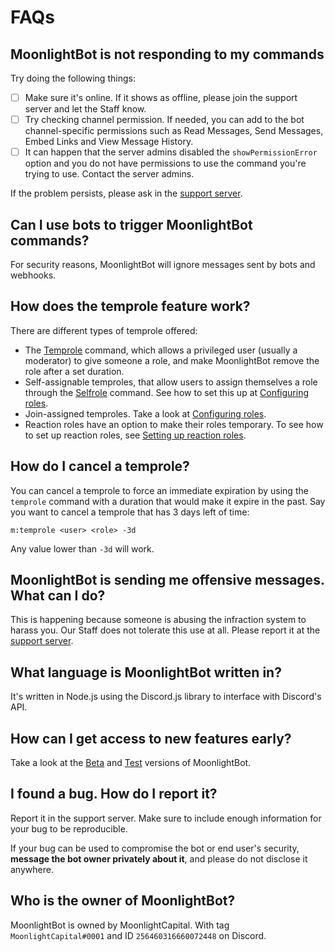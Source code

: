 # FAQs

## MoonlightBot is not responding to my commands

Try doing the following things:

* [ ] Make sure it's online. If it shows as offline, please join the support server and let the Staff know.
* [ ] Try checking channel permission. If needed, you can add to the bot channel-specific permissions such as Read Messages, Send Messages, Embed Links and View Message History.
* [ ] It can happen that the server admins disabled the `showPermissionError` option and you do not have permissions to use the command you're trying to use. Contact the server admins.

If the problem persists, please ask in the [support server](https://discord.gg/hNQWVVC).

## Can I use bots to trigger MoonlightBot commands?

For security reasons, MoonlightBot will ignore messages sent by bots and webhooks.

## How does the temprole feature work?

There are different types of temprole offered:

* The [Temprole](../staff-commands/temprole.md) command, which allows a privileged user (usually a moderator) to give someone a role, and make MoonlightBot remove the role after a set duration.
* Self-assignable temproles, that allow users to assign themselves a role through the [Selfrole](../public-commands/selfrole.md) command. See how to set this up at [Configuring roles](../admin-commands/config/configuring-roles.md).
* Join-assigned temproles. Take a look at [Configuring roles](../admin-commands/config/configuring-roles.md).
* Reaction roles have an option to make their roles temporary. To see how to set up reaction roles, see [Setting up reaction roles](setting-up-reaction-roles.md).

## How do I cancel a temprole?

You can cancel a temprole to force an immediate expiration by using the `temprole` command with a duration that would make it expire in the past. Say you want to cancel a temprole that has 3 days left of time:

```
m:temprole <user> <role> -3d
```

Any value lower than `-3d` will work.

## MoonlightBot is sending me offensive messages. What can I do?

This is happening because someone is abusing the infraction system to harass you. Our Staff does not tolerate this use at all. Please report it at the [support server](https://discord.gg/hNQWVVC).

## What language is MoonlightBot written in?

It's written in Node.js using the Discord.js library to interface with Discord's API.

## How can I get access to new features early?

Take a look at the [Beta](../versions-of-the-bot/beta.md) and [Test](../versions-of-the-bot/test.md) versions of MoonlightBot.

## I found a bug. How do I report it?

Report it in the support server. Make sure to include enough information for your bug to be reproducible.

If your bug can be used to compromise the bot or end user's security, **message the bot owner privately about it**, and please do not disclose it anywhere.

## Who is the owner of MoonlightBot?

MoonlightBot is owned by MoonlightCapital. With tag `MoonlightCapital#0001` and ID `256460316660072448` on Discord.

